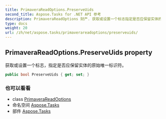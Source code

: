 ```yaml
---
title: PrimaveraReadOptions.PreserveUids
second_title: Aspose.Tasks for .NET API 参考
description: PrimaveraReadOptions 财产. 获取或设置一个标志指定是否应保留实体的原始唯一标识符
type: docs
weight: 20
url: /zh/net/aspose.tasks/primaverareadoptions/preserveuids/
---
```

## PrimaveraReadOptions.PreserveUids property

获取或设置一个标志，指定是否应保留实体的原始唯一标识符。

```csharp
public bool PreserveUids { get; set; }
```

### 也可以看看

* class [PrimaveraReadOptions](../)
* 命名空间 [Aspose.Tasks](../../primaverareadoptions/)
* 部件 [Aspose.Tasks](../../../)


